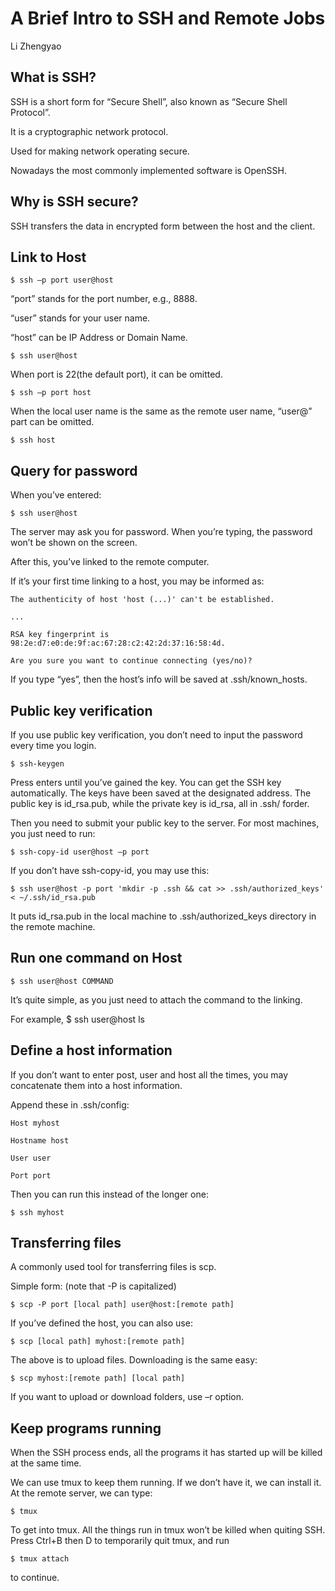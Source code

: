 # A Brief Intro to SSH and Remote Jobs

Li Zhengyao

## What is SSH?

SSH is a short form for “Secure Shell”, also known as “Secure Shell Protocol”. 

It is a cryptographic network protocol.

Used for making network operating secure.

Nowadays the most commonly implemented software is OpenSSH.

## Why is SSH secure?

SSH transfers the data in encrypted form between the host and the client.

## Link to Host

`$ ssh –p port user@host`

“port” stands for the port number, e.g., 8888.

“user” stands for your user name.

“host” can be IP Address or Domain Name.

`$ ssh user@host`

When port is 22(the default port), it can be omitted.

`$ ssh –p port host`

When the local user name is the same as the remote user name, “user@” part can be omitted.

`$ ssh host`

## Query for password

When you’ve entered:

`$ ssh user@host`

The server may ask you for password. When you’re typing, the password won’t be shown on the screen.

After this, you’ve linked to the remote computer.

If it’s your first time linking to a host, you may be informed as:

```
The authenticity of host 'host (...)' can't be established. 

...

RSA key fingerprint is 98:2e:d7:e0:de:9f:ac:67:28:c2:42:2d:37:16:58:4d.

Are you sure you want to continue connecting (yes/no)?
```

If you type “yes”, then the host’s info will be saved at .ssh/known_hosts.

## Public key verification

If you use public key verification, you don’t need to input the password every time you login.

`$ ssh-keygen`

Press enters until you’ve gained the key. You can get the SSH key automatically. The keys have been saved at the designated address. The public key is id_rsa.pub, while the private key is id_rsa, all in .ssh/ forder.

Then you need to submit your public key to the server. For most machines, you just need to run:

`$ ssh-copy-id user@host –p port`

If you don’t have ssh-copy-id, you may use this:

`$ ssh user@host -p port 'mkdir -p .ssh && cat >> .ssh/authorized_keys' < ~/.ssh/id_rsa.pub`

It puts id_rsa.pub in the local machine to .ssh/authorized_keys directory in the remote machine.

## Run one command on Host

`$ ssh user@host COMMAND`

It’s quite simple, as you just need to attach the command to the linking.

For example, $ ssh user@host ls

## Define a host information

If you don’t want to enter post, user and host all the times, you may concatenate them into a host information.

Append these in .ssh/config:

    Host myhost

    Hostname host

    User user

    Port port

Then you can run this instead of the longer one:

`$ ssh myhost`

## Transferring files

A commonly used tool for transferring files is scp.

Simple form: (note that -P is capitalized)

`$ scp -P port [local path] user@host:[remote path]`

If you’ve defined the host, you can also use:

`$ scp [local path] myhost:[remote path]`

The above is to upload files. Downloading is the same easy:

`$ scp myhost:[remote path] [local path] `

If you want to upload or download folders, use –r option.

## Keep programs running

When the SSH process ends, all the programs it has started up will be killed at the same time.

We can use tmux to keep them running. If we don’t have it, we can install it.
At the remote server, we can type:

`$ tmux`

To get into tmux. All the things run in tmux won’t be killed when quiting SSH. Press Ctrl+B then D to temporarily quit tmux, and run 

`$ tmux attach `

to continue.
